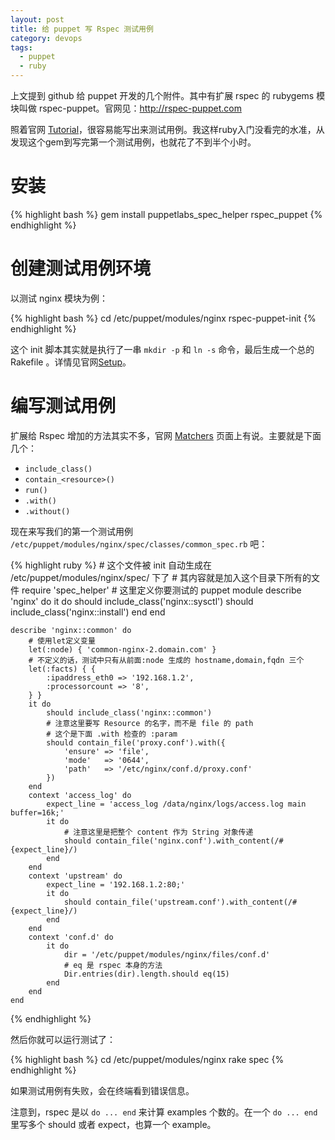 ```yaml
---
layout: post
title: 给 puppet 写 Rspec 测试用例
category: devops
tags:
  - puppet
  - ruby
---
```

上文提到 github 给 puppet 开发的几个附件。其中有扩展 rspec 的 rubygems 模块叫做 rspec-puppet。官网见：<http://rspec-puppet.com>

照着官网 [Tutorial](http://rspec-puppet.com/tutorial/)，很容易能写出来测试用例。我这样ruby入门没看完的水准，从发现这个gem到写完第一个测试用例，也就花了不到半个小时。

# 安装

{% highlight bash %}
    gem install puppetlabs_spec_helper rspec_puppet
{% endhighlight %}

# 创建测试用例环境

以测试 nginx 模块为例：

{% highlight bash %}
    cd /etc/puppet/modules/nginx
    rspec-puppet-init
{% endhighlight %}

这个 init 脚本其实就是执行了一串 `mkdir -p` 和 `ln -s` 命令，最后生成一个总的 Rakefile 。详情见官网[Setup](http://rspec-puppet.com/setup/)。

# 编写测试用例

扩展给 Rspec 增加的方法其实不多，官网 [Matchers](http://rspec-puppet.com/matchers/) 页面上有说。主要就是下面几个：

* `include_class()`
* `contain_<resource>()`
* `run()`
* `.with()`
* `.without()`

现在来写我们的第一个测试用例 `/etc/puppet/modules/nginx/spec/classes/common_spec.rb` 吧：

{% highlight ruby %}
    # 这个文件被 init 自动生成在 /etc/puppet/modules/nginx/spec/ 下了
    # 其内容就是加入这个目录下所有的文件
    require 'spec_helper'
    # 这里定义你要测试的 puppet module
    describe 'nginx' do
        it do
            should include_class('nginx::sysctl')
            should include_class('nginx::install')
        end
    end
    
    describe 'nginx::common' do
        # 使用let定义变量
        let(:node) { 'common-nginx-2.domain.com' }
        # 不定义的话，测试中只有从前面:node 生成的 hostname,domain,fqdn 三个
        let(:facts) { {
            :ipaddress_eth0 => '192.168.1.2',
            :processorcount => '8',
        } }
        it do
            should include_class('nginx::common')
            # 注意这里要写 Resource 的名字，而不是 file 的 path
            # 这个是下面 .with 检查的 :param
            should contain_file('proxy.conf').with({
                'ensure' => 'file',
                'mode'   => '0644',
                'path'   => '/etc/nginx/conf.d/proxy.conf'
            })
        end
        context 'access_log' do
            expect_line = 'access_log /data/nginx/logs/access.log main buffer=16k;'
            it do
                # 注意这里是把整个 content 作为 String 对象传递
                should contain_file('nginx.conf').with_content(/#{expect_line}/)
            end
        end
        context 'upstream' do
            expect_line = '192.168.1.2:80;'
            it do
                should contain_file('upstream.conf').with_content(/#{expect_line}/)
            end
        end
        context 'conf.d' do
            it do
                dir = '/etc/puppet/modules/nginx/files/conf.d'
                # eq 是 rspec 本身的方法
                Dir.entries(dir).length.should eq(15)
            end
        end
    end
{% endhighlight %}

然后你就可以运行测试了：

{% highlight bash %}
    cd /etc/puppet/modules/nginx
    rake spec
{% endhighlight %}

如果测试用例有失败，会在终端看到错误信息。

注意到，rspec 是以 `do ... end` 来计算 examples 个数的。在一个 `do ... end` 里写多个 should 或者 expect，也算一个 example。


